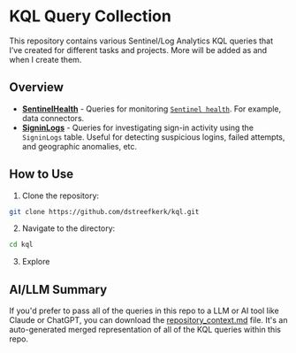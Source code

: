 # KQL Query Collection

This repository contains various Sentinel/Log Analytics KQL queries that I’ve created for different tasks and projects. More will be added as and when I create them.

## Overview

- [**SentinelHealth**](./SentinelHealth) - Queries for monitoring [`Sentinel health`](https://learn.microsoft.com/en-us/azure/sentinel/monitor-data-connector-health). For example, data connectors.
- [**SigninLogs**](./SigninLogs) - Queries for investigating sign-in activity using the `SigninLogs` table. Useful for detecting suspicious logins, failed attempts, and geographic anomalies, etc.

## How to Use

1. Clone the repository:
```bash
git clone https://github.com/dstreefkerk/kql.git
```

2. Navigate to the directory:
```bash
cd kql
```

3. Explore

## AI/LLM Summary

If you'd prefer to pass all of the queries in this repo to a LLM or AI tool like Claude or ChatGPT, you can download the [repository_context.md](https://raw.githubusercontent.com/dstreefkerk/kql/refs/heads/master/repository_context.md) file. It's an auto-generated merged representation of all of the KQL queries within this repo.
